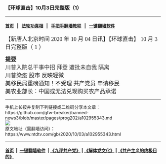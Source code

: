 ### 【环球直击】10月3日完整版（1）
------------------------

#### [首页](https://github.com/gfw-breaker/banned-news3/blob/master/README.md) &nbsp;&nbsp;|&nbsp;&nbsp; [法轮功真相](https://github.com/begood0513/basic/blob/master/README.md)  &nbsp;&nbsp;|&nbsp;&nbsp; [手把手翻墙教程](https://github.com/gfw-breaker/guides/wiki)  &nbsp;&nbsp;|&nbsp;&nbsp; [一键翻墙软件](https://github.com/gfw-breaker/nogfw/blob/master/README.md)  



<div><div class="post_content" itemprop="articleBody">
 <p class="cjk">
  <span style="font-size: large;">
   【新唐人北京时间
  </span>
  <span style="font-family: Times New Roman, serif;">
   <span lang="en-US">
    <span style="font-size: large;">
     2020
    </span>
   </span>
  </span>
  <span style="font-size: large;">
   年
  </span>
  <span style="font-family: Times New Roman, serif;">
   <span lang="en-US">
    <span style="font-size: large;">
     10
    </span>
   </span>
  </span>
  <span style="font-size: large;">
   月
  </span>
  <span style="font-family: Times New Roman, serif;">
   <span lang="en-US">
    <span style="font-size: large;">
     04
    </span>
   </span>
  </span>
  <span style="font-size: large;">
   日讯】【环球直击】
  </span>
  <span style="font-family: Times New Roman, serif;">
   <span lang="en-US">
    <span style="font-size: large;">
     10
    </span>
   </span>
  </span>
  <span style="font-size: large;">
   月
  </span>
  <span style="font-family: Times New Roman, serif;">
   <span lang="en-US">
    <span style="font-size: large;">
     3
    </span>
   </span>
  </span>
  <span style="font-size: large;">
   日完整版（
  </span>
  <span style="font-family: Times New Roman, serif;">
   <span lang="en-US">
    <span style="font-size: large;">
     1
    </span>
   </span>
  </span>
  <span style="font-size: large;">
   ）
  </span>
 </p>
 <p class="cjk">
  <strong>
   <span style="font-size: large;">
    提要
    <br/>
   </span>
  </strong>
  <span style="color: #000080;">
   <span lang="zxx">
    <span style="color: #333333;">
     <span style="font-family: Times New Roman, serif;">
      <span style="font-size: large;">
       川普入院总干事中招
       <ok href="https://www.ntdtv.com/gb/拜登.htm">
        拜登
       </ok>
       遭批未自我
       <ok href="https://www.ntdtv.com/gb/隔离.htm">
        隔离
       </ok>
       <br/>
      </span>
     </span>
    </span>
   </span>
  </span>
  <span style="font-size: large;">
   <ok href="https://www.ntdtv.com/gb/川普染疫.htm">
    川普染疫
   </ok>
   <ok href="https://www.ntdtv.com/gb/股市.htm">
    股市
   </ok>
   反映轻微
   <br/>
  </span>
  <span style="font-size: large;">
   美移民局重磅通知！不受理
   <ok href="https://www.ntdtv.com/gb/共产党员.htm">
    共产党员
   </ok>
   申请移民
   <br/>
  </span>
  <span style="font-size: large;">
   美农业部长：中国或无法兑现购买农产品承诺
  </span>
 </p>
 <div class="single_ad">
 </div>
</div>
</div>
<hr/>
手机上长按并复制下列链接或二维码分享本文章：<br/>
https://github.com/gfw-breaker/banned-news3/blob/master/pages/prog202/a102955343.md <br/>
<a href='https://github.com/gfw-breaker/banned-news3/blob/master/pages/prog202/a102955343.md'><img src='https://github.com/gfw-breaker/banned-news3/blob/master/pages/prog202/a102955343.md.png'/></a> <br/>
原文地址（需翻墙访问）：https://www.ntdtv.com/gb/2020/10/03/a102955343.html


------------------------
#### [首页](https://github.com/gfw-breaker/banned-news3/blob/master/README.md) &nbsp;|&nbsp; [一键翻墙软件](https://github.com/gfw-breaker/nogfw/blob/master/README.md) &nbsp;| [《九评共产党》](https://github.com/gfw-breaker/9ping.md/blob/master/README.md#九评之一评共产党是什么) | [《解体党文化》](https://github.com/gfw-breaker/jtdwh.md/blob/master/README.md) | [《共产主义的终极目的》](https://github.com/gfw-breaker/gczydzjmd.md/blob/master/README.md)


<img src='http://gfw-breaker.win/banned-news3/pages/prog202/a102955343.md' width='0px' height='0px'/>